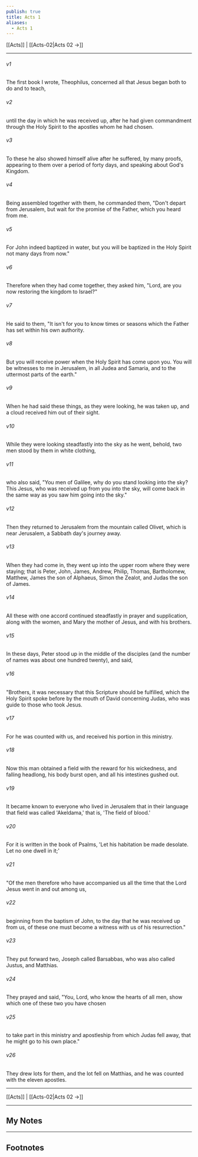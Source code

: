 ```yaml
---
publish: true
title: Acts 1
aliases:
  - Acts 1
---
```


[[Acts]] | [[Acts-02|Acts 02 →]]
***



###### v1 
The first book I wrote, Theophilus, concerned all that Jesus began both to do and to teach, 

###### v2 
until the day in which he was received up, after he had given commandment through the Holy Spirit to the apostles whom he had chosen. 

###### v3 
To these he also showed himself alive after he suffered, by many proofs, appearing to them over a period of forty days, and speaking about God's Kingdom. 

###### v4 
Being assembled together with them, he commanded them, "Don't depart from Jerusalem, but wait for the promise of the Father, which you heard from me. 

###### v5 
For John indeed baptized in water, but you will be baptized in the Holy Spirit not many days from now." 

###### v6 
Therefore when they had come together, they asked him, "Lord, are you now restoring the kingdom to Israel?" 

###### v7 
He said to them, "It isn't for you to know times or seasons which the Father has set within his own authority. 

###### v8 
But you will receive power when the Holy Spirit has come upon you. You will be witnesses to me in Jerusalem, in all Judea and Samaria, and to the uttermost parts of the earth." 

###### v9 
When he had said these things, as they were looking, he was taken up, and a cloud received him out of their sight. 

###### v10 
While they were looking steadfastly into the sky as he went, behold, two men stood by them in white clothing, 

###### v11 
who also said, "You men of Galilee, why do you stand looking into the sky? This Jesus, who was received up from you into the sky, will come back in the same way as you saw him going into the sky." 

###### v12 
Then they returned to Jerusalem from the mountain called Olivet, which is near Jerusalem, a Sabbath day's journey away. 

###### v13 
When they had come in, they went up into the upper room where they were staying; that is Peter, John, James, Andrew, Philip, Thomas, Bartholomew, Matthew, James the son of Alphaeus, Simon the Zealot, and Judas the son of James. 

###### v14 
All these with one accord continued steadfastly in prayer and supplication, along with the women, and Mary the mother of Jesus, and with his brothers. 

###### v15 
In these days, Peter stood up in the middle of the disciples (and the number of names was about one hundred twenty), and said, 

###### v16 
"Brothers, it was necessary that this Scripture should be fulfilled, which the Holy Spirit spoke before by the mouth of David concerning Judas, who was guide to those who took Jesus. 

###### v17 
For he was counted with us, and received his portion in this ministry. 

###### v18 
Now this man obtained a field with the reward for his wickedness, and falling headlong, his body burst open, and all his intestines gushed out. 

###### v19 
It became known to everyone who lived in Jerusalem that in their language that field was called 'Akeldama,' that is, 'The field of blood.' 

###### v20 
For it is written in the book of Psalms, 'Let his habitation be made desolate. Let no one dwell in it;' 

###### v21 
"Of the men therefore who have accompanied us all the time that the Lord Jesus went in and out among us, 

###### v22 
beginning from the baptism of John, to the day that he was received up from us, of these one must become a witness with us of his resurrection." 

###### v23 
They put forward two, Joseph called Barsabbas, who was also called Justus, and Matthias. 

###### v24 
They prayed and said, "You, Lord, who know the hearts of all men, show which one of these two you have chosen 

###### v25 
to take part in this ministry and apostleship from which Judas fell away, that he might go to his own place." 

###### v26 
They drew lots for them, and the lot fell on Matthias, and he was counted with the eleven apostles.

***
[[Acts]] | [[Acts-02|Acts 02 →]]

---
## My Notes

---
## Footnotes